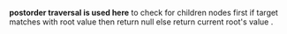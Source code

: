 **​postorder traversal is used here** 
to check for children nodes first 
if target matches with root value then return null
else return current root's value .
